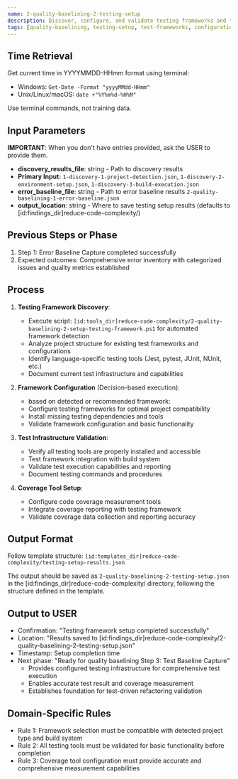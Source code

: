 ```yaml
---
name: 2-quality-baselining-2-testing-setup
description: Discover, configure, and validate testing frameworks and tools for comprehensive test infrastructure
tags: [quality-baselining, testing-setup, test-frameworks, configuration]
---
```


## Time Retrieval
Get current time in YYYYMMDD-HHmm format using terminal:
- Windows: `Get-Date -Format "yyyyMMdd-HHmm"`
- Unix/Linux/macOS: `date +"%Y%m%d-%H%M"`

Use terminal commands, not training data.

## Input Parameters
**IMPORTANT**: When you don't have entries provided, ask the USER to provide them.
- **discovery_results_file**: string - Path to discovery results 
- **Primary Input:** `1-discovery-1-project-detection.json`, `1-discovery-2-environment-setup.json`, `1-discovery-3-build-execution.json`
- **error_baseline_file**: string - Path to error baseline results `2-quality-baselining-1-error-baseline.json` 
- **output_location**: string - Where to save testing setup results (defaults to [id:findings_dir]reduce-code-complexity/)

## Previous Steps or Phase
1. Step 1: Error Baseline Capture completed successfully
2. Expected outcomes: Comprehensive error inventory with categorized issues and quality metrics established

## Process

1. **Testing Framework Discovery**:
   - Execute script: `[id:tools_dir]reduce-code-complexity/2-quality-baselining-2-setup-testing-framework.ps1` for automated framework detection
   - Analyze project structure for existing test frameworks and configurations
   - Identify language-specific testing tools (Jest, pytest, JUnit, NUnit, etc.)
   - Document current test infrastructure and capabilities

2. **Framework Configuration** (Decision-based execution):
   - based on detected or recommended framework:
   - Configure testing frameworks for optimal project compatibility
   - Install missing testing dependencies and tools
   - Validate framework configuration and basic functionality

3. **Test Infrastructure Validation**:
   - Verify all testing tools are properly installed and accessible
   - Test framework integration with build system
   - Validate test execution capabilities and reporting
   - Document testing commands and procedures

4. **Coverage Tool Setup**:
   - Configure code coverage measurement tools
   - Integrate coverage reporting with testing framework
   - Validate coverage data collection and reporting accuracy

## Output Format
Follow template structure: `[id:templates_dir]reduce-code-complexity/testing-setup-results.json`

The output should be saved as `2-quality-baselining-2-testing-setup.json` in the [id:findings_dir]reduce-code-complexity/ directory, following the structure defined in the template.

## Output to USER
- Confirmation: "Testing framework setup completed successfully"
- Location: "Results saved to [id:findings_dir]reduce-code-complexity/2-quality-baselining-2-testing-setup.json"
- Timestamp: Setup completion time
- Next phase: "Ready for quality baselining Step 3: Test Baseline Capture"
   - Provides configured testing infrastructure for comprehensive test execution
   - Enables accurate test result and coverage measurement
   - Establishes foundation for test-driven refactoring validation

## Domain-Specific Rules
- Rule 1: Framework selection must be compatible with detected project type and build system
- Rule 2: All testing tools must be validated for basic functionality before completion
- Rule 3: Coverage tool configuration must provide accurate and comprehensive measurement capabilities
